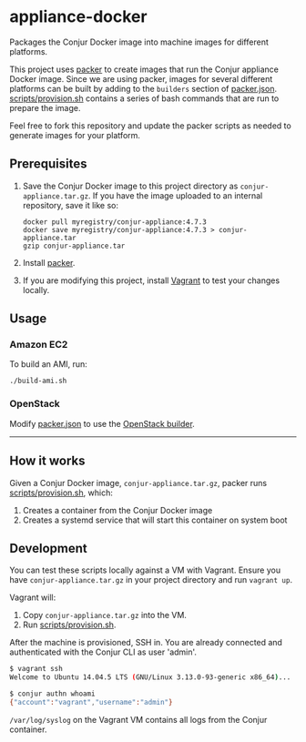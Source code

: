 # appliance-docker

Packages the Conjur Docker image into machine images for different platforms.

This project uses [packer](https://www.packer.io/) to create images that run
the Conjur appliance Docker image. Since we are using packer, images for several different
platforms can be built by adding to the `builders` section of [packer.json](packer.json).
[scripts/provision.sh](scripts/provision.sh) contains a series of bash commands that are
run to prepare the image.

Feel free to fork this repository and update the packer scripts
as needed to generate images for your platform.

## Prerequisites

1. Save the Conjur Docker image to this project directory as `conjur-appliance.tar.gz`. If you have the image uploaded to an internal repository, save it like so:

    ```
    docker pull myregistry/conjur-appliance:4.7.3
    docker save myregistry/conjur-appliance:4.7.3 > conjur-appliance.tar
    gzip conjur-appliance.tar
    ```
2. Install [packer](https://www.packer.io/).
3. If you are modifying this project, install [Vagrant](https://www.vagrantup.com/) to test your changes locally.

## Usage

### Amazon EC2

To build an AMI, run:

```
./build-ami.sh
```

### OpenStack

Modify [packer.json](packer.json) to use the
[OpenStack builder](https://www.packer.io/docs/builders/openstack.html).

---

## How it works

Given a Conjur Docker image, `conjur-appliance.tar.gz`, packer runs
[scripts/provision.sh](scripts/provision.sh), which:

1. Creates a container from the Conjur Docker image
2. Creates a systemd service that will start this container on system boot

## Development

You can test these scripts locally against a VM with Vagrant. Ensure you have
`conjur-appliance.tar.gz` in your project directory and run `vagrant up`.

Vagrant will:

1. Copy `conjur-appliance.tar.gz` into the VM.
2. Run [scripts/provision.sh](scripts/provision.sh).

After the machine is provisioned, SSH in.
You are already connected and authenticated with the Conjur CLI as user 'admin'.

```sh
$ vagrant ssh
Welcome to Ubuntu 14.04.5 LTS (GNU/Linux 3.13.0-93-generic x86_64)...

$ conjur authn whoami
{"account":"vagrant","username":"admin"}
```

`/var/log/syslog` on the Vagrant VM contains all logs from the Conjur container.

